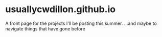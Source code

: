 usuallycwdillon.github.io
=========================

A front page for the projects I'll be posting this summer. ...and maybe to navigate things that have gone before
